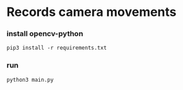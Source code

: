 # Records camera movements

### install opencv-python
```
pip3 install -r requirements.txt
```

### run
```
python3 main.py
```